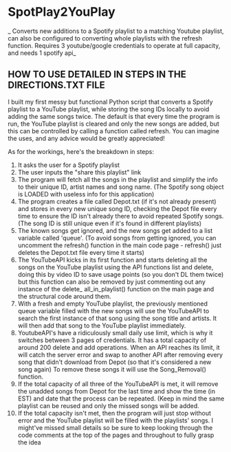 # **SpotPlay2YouPlay**
_
Converts new additions to a Spotify playlist to a matching Youtube playlist, can also be configured to converting whole playlists with the refresh function. Requires 3 youtube/google credentials to operate at full capacity, and needs 1 spotify api_ 

## **HOW TO USE DETAILED IN STEPS IN THE DIRECTIONS.TXT FILE**

I built my first messy but functional Python script that converts a Spotify playlist to a YouTube playlist, while storing the song IDs locally to avoid adding the same songs twice. The default is that every time the program is run, the YouTube playlist is cleared and only the new songs are added, but this can be controlled by calling a function called refresh. You can imagine the uses, and any advice would be greatly appreciated!

As for the workings, here's the breakdown in steps:
1. It asks the user for a Spotify playlist
2. The user inputs the "share this playlist" link
3. The program will fetch all the songs in the playlist and simplify the info to their unique ID, artist names and song name. (The Spotify song object is LOADED with useless info for this application)
4. The program creates a file called Depot.txt (if it's not already present) and stores in every new unique song ID, checking the Depot file every time to ensure the ID isn't already there to avoid repeated Spotify songs. (The song ID is still unique even if it's found in different playlists)
5. The known songs get ignored, and the new songs get added to a list variable called 'queue'. (To avoid songs from getting ignored, you can uncomment the refresh() function in the main code page - refresh() just deletes the Depot.txt file every time it starts)
6. The YouTubeAPI kicks in its first function and starts deleting all the songs on the YouTube playlist using the API functions list and delete, doing this by video ID to save usage points (so you don't DL them twice) but this function can also be removed by just commenting out any instance of the delete_ all_in_playlist() function on the main page and the structural code around them.  
7. With a fresh and empty YouTube playlist, the previously mentioned queue variable filled with the new songs will use the YouTubeAPI to search the first instance of that song using the song title and artists. It will then add that song to the YouTube playlist immediately. 
8. YoutubeAPI's have a ridiculously small daily use limit, which is why it switches between 3 pages of credentials. It has a total capacity of around 200 delete and add operations. When an API reaches its limit, it will catch the server error and swap to another API after removing every song that didn't download from Depot (so that it's considered a new song again) To remove these songs it will use the Song_Removal() function.
9. If the total capacity of all three of the YouTubeAPI is met, it will remove the unadded songs from Depot for the last time and show the time (in EST) and date that the process can be repeated. (Keep in mind the same playlist can be reused and only the missed songs will be added.
10. If the total capacity isn't met, then the program will just stop without error and the YouTube playlist will be filled with the playlists' songs.
I might've missed small details so be sure to keep looking through the code comments at the top of the pages and throughout to fully grasp the idea

